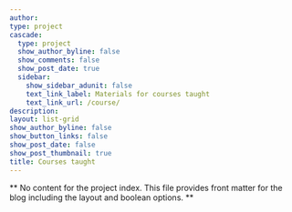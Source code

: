 ```yaml
---
author: 
type: project
cascade:
  type: project
  show_author_byline: false
  show_comments: false
  show_post_date: true
  sidebar:
    show_sidebar_adunit: false
    text_link_label: Materials for courses taught
    text_link_url: /course/
description:
layout: list-grid
show_author_byline: false
show_button_links: false
show_post_date: false
show_post_thumbnail: true
title: Courses taught
---
```


** No content for the project index. This file provides front matter for the blog including the layout and boolean options. **

